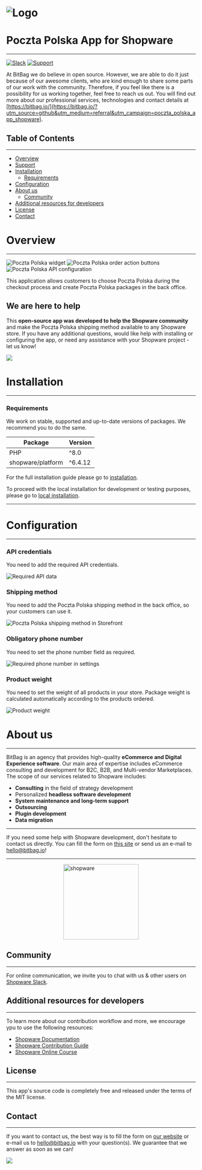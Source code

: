 # ![Logo](doc/images/bitbag-shopware-poczta-polska-app.png)
# Poczta Polska App for Shopware

---

[![Slack](https://img.shields.io/badge/community%20chat-slack-FF1493.svg)](http://slack.shopware.com) [![Support](https://img.shields.io/badge/support-contact%20author-blue])](https://bitbag.io/contact-us/?utm_source=github&utm_medium=referral&utm_campaign=poczta_polska_app_shopware)

At BitBag we do believe in open source. However, we are able to do it just because of our awesome clients, who are kind enough to share some parts of our work with the community. Therefore, if you feel like there is a possibility for us working together, feel free to reach us out. You will find out more about our professional services, technologies and contact details at [https://bitbag.io/](https://bitbag.io/?utm_source=github&utm_medium=referral&utm_campaign=poczta_polska_app_shopware).

## Table of Contents

***

* [Overview](#overview)
* [Support](#we-are-here-to-help)
* [Installation](#installation)
    * [Requirements](#requirements)
* [Configuration](#configuration)
* [About us](#about-us)
    * [Community](#community)
* [Additional resources for developers](#additional-resources-for-developers)
* [License](#license)
* [Contact](#contact)

# Overview

----

![Poczta Polska widget](./doc/images/bitbag-shopware-poczta-polska-shipping-method-widget-storefront.png)
![Poczta Polska order action buttons](./doc/images/bitbag-shopware-poczta-polska-action-buttons.png)
![Poczta Polska API configuration](./doc/images/bitbag-shopware-poczta-polska-app-api-configuration.png)

This application allows customers to choose Poczta Polska during the checkout process and create Poczta Polska packages in the back office.

## We are here to help
This **open-source app was developed to help the Shopware community** and make the Poczta Polska shipping method available to any Shopware store. If you have any additional questions, would like help with installing or configuring the app, or need any assistance with your Shopware project - let us know!

[![](https://bitbag.io/wp-content/uploads/2020/10/button-contact.png)](https://bitbag.io/contact-us/?utm_source=github&utm_medium=referral&utm_campaign=poczta_polska_app_shopware)


# Installation

----

### Requirements

We work on stable, supported and up-to-date versions of packages. We recommend you to do the same.

| Package                | Version |
|------------------------|---------|
| PHP                    | ^8.0    |
| shopware/platform      | ^6.4.12 |

For the full installation guide please go to [installation](doc/installation.md).

To proceed with the local installation for development or testing purposes, please go to [local installation](doc/local_installation.md).

--- 

# Configuration

---

### API credentials
You need to add the required API credentials.

![Required API data](./doc/images/bitbag-shopware-poczta-polska-app-api-configuration.png)

### Shipping method
You need to add the Poczta Polska shipping method in the back office, so your customers can use it.

![Poczta Polska shipping method in Storefront](./doc/images/bitbag-shopware-poczta-polska-shipping-method.png)

### Obligatory phone number
You need to set the phone number field as required.

![Required phone number in settings](./doc/images/bitbag-shopware-poczta-polska-required-phone-number.png)

### Product weight
You need to set the weight of all products in your store. Package weight is calculated automatically according to the products ordered.

![Product weight](./doc/images/bitbag-shopware-poczta-polska-product-weight.png)

# About us

---

BitBag is an agency that provides high-quality **eCommerce and Digital Experience software**. Our main area of expertise includes eCommerce consulting and development for B2C, B2B, and Multi-vendor Marketplaces.
The scope of our services related to Shopware includes:
- **Consulting** in the field of strategy development
- Personalized **headless software development**
- **System maintenance and long-term support**
- **Outsourcing**
- **Plugin development**
- **Data migration**

---

If you need some help with Shopware development, don't hesitate to contact us directly. You can fill the form on [this site](https://bitbag.io/contact-us/?utm_source=github&utm_medium=referral&utm_campaign=poczta_polska_app_shopware) or send us an e-mail to hello@bitbag.io!

---

<img src="doc/images/shopware_business_partner.svg" height="200" style="display: block; margin: 0 auto" alt="shopware"/>

## Community

---

For online communication, we invite you to chat with us & other users on [Shopware Slack](https://slack.shopware.com/).


## Additional resources for developers

---

To learn more about our contribution workflow and more, we encourage ypu to use the following resources:
* [Shopware Documentation](https://docs.shopware.com/en)
* [Shopware Contribution Guide](https://developer.shopware.com/docs/guides/installation/overview)
* [Shopware Online Course](https://academy.shopware.com/collections?category=developer-sw6)

## License

---

This app's source code is completely free and released under the terms of the MIT license.

## Contact

---

If you want to contact us, the best way is to fill the form on [our website](https://bitbag.io/contact-us/?utm_source=github&utm_medium=referral&utm_campaign=poczta_polska_app_shopware) or e-mail us to hello@bitbag.io with your question(s). We guarantee that we answer as soon as we can!

[![](https://bitbag.io/wp-content/uploads/2021/08/badges-bitbag.png)](https://bitbag.io/contact-us/?utm_source=github&utm_medium=referral&utm_campaign=poczta_polska_app_shopware)
